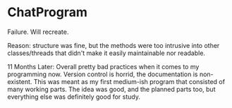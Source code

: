 # ChatProgram
Failure. Will recreate.

Reason: structure was fine, but the methods were too intrusive into other classes/threads that didn't make it easily maintainable nor readable.

11 Months Later: Overall pretty bad practices when it comes to my programming now. Version control is horrid, the documentation is non-existent. This was meant as my first medium-ish program that consisted of many working parts. The idea was good, and the planned parts too, but everything else was definitely good for study.
